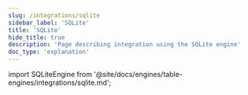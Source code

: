 ```yaml
---
slug: /integrations/sqlite
sidebar_label: 'SQLite'
title: 'SQLite'
hide_title: true
description: 'Page describing integration using the SQLite engine'
doc_type: 'explanation'
---
```


import SQLiteEngine from '@site/docs/engines/table-engines/integrations/sqlite.md';

<SQLiteEngine/>
